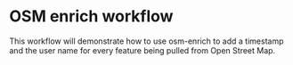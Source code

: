 # OSM enrich workflow

This workflow will demonstrate how to use osm-enrich to add a timestamp and the user name for every feature being pulled from Open Street Map.